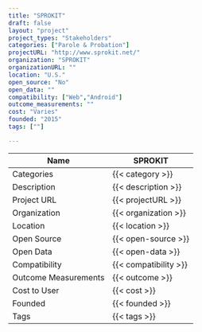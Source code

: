 ```yaml
---
title: "SPROKIT"
draft: false
layout: "project"
project_types: "Stakeholders"
categories: ["Parole & Probation"]
projectURL: "http://www.sprokit.net/"
organization: "SPROKIT"
organizationURL: ""
location: "U.S."
open_source: "No"
open_data: ""
compatibility: ["Web","Android"]
outcome_measurements: ""
cost: "Varies"
founded: "2015"
tags: [""]

---
```



Name                    |  SPROKIT    
------------------------|----
Categories              | {{< category >}} 
Description             | {{< description >}} 
Project URL             | {{< projectURL >}} 
Organization            | {{< organization >}} 
Location                | {{< location >}} 
Open Source             | {{< open-source >}} 
Open Data               | {{< open-data >}} 
Compatibility           | {{< compatibility >}} 
Outcome Measurements    | {{< outcome >}} 
Cost to User            | {{< cost >}} 
Founded                 | {{< founded >}} 
Tags                    | {{< tags >}} 

